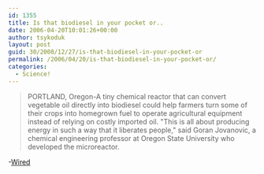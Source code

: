 ```yaml
---
id: 1355
title: Is that biodiesel in your pocket or..
date: 2006-04-20T10:01:26+00:00
author: tsykoduk
layout: post
guid: 30/2008/12/27/is-that-biodiesel-in-your-pocket-or
permalink: /2006/04/20/is-that-biodiesel-in-your-pocket-or/
categories:
  - Science!
---
```

<blockquote><span class="caps">PORTLAND</span>, Oregon-A tiny chemical reactor that can convert vegetable oil directly into biodiesel could help farmers turn some of their crops into homegrown fuel to operate agricultural equipment instead of relying on costly imported oil.
"This is all about producing energy in such a way that it liberates people," said Goran Jovanovic, a chemical engineering professor at Oregon State University who developed the microreactor.</blockquote>
-<a href="http://www.wired.com/news/wireservice/0,70702-0.html?tw=rss.index">Wired</a>
